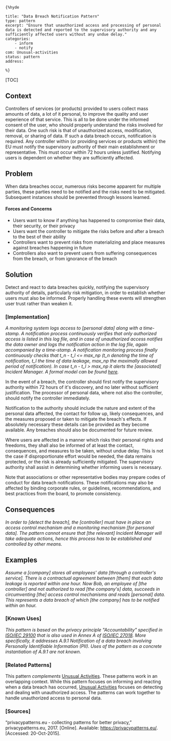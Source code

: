     {%hyde

    title: "Data Breach Notification Pattern"
    type: pattern
    excerpt: "Ensure that unauthorized access and processing of personal data is detected and reported to the supervisory authority and any sufficiently affected users without any undue delay."
    categories:
        - inform
        - notify
    com: Unusual-activities
    status: pattern
    address:

    %}

[TOC]

<!--### [Also Known As]-->
<!-- All other names the pattern is known by.-->



## Context
<!-- The situations in which the pattern may apply.-->
<!-- Aspects which constrain the solution, but are not modified by it. They affect the impact of different forces.-->

Controllers of services (or products) provided to users collect mass amounts of data, a lot of it personal, to improve the quality and user experience of that service. This is all to be done under the informed consent of the user, who should properly understand the risks involved for their data. One such risk is that of unauthorized access, modification, removal, or sharing of data. If such a data breach occurs, notification is required. Any controller within (or providing services or products within) the EU must notify the supervisory authority of their main establishment or representative. This must occur within 72 hours unless justified. Notifying users is dependent on whether they are sufficiently affected.

## Problem
<!-- The problem a pattern addresses, including a list of forces describing why a problem might be difficult to solve.-->

When data breaches occur, numerous risks become apparent for multiple parties, these parties need to be notified and the risks need to be mitigated. Subsequent instances should be prevented through lessons learned.

#### Forces and Concerns
<!-- Implications in this problem which affect the appropriateness of a solution, and are affected by this pattern.-->
<!-- Forces should be highly visible for easy reference, where less obvious a dedicated section is recommended.-->

- Users want to know if anything has happened to compromise their data, their security, or their privacy
- Users want the controller to mitigate the risks before and after a breach to the best of their ability
- Controllers want to prevent risks from materializing and place measures against breaches happening in future
- Controllers also want to prevent users from suffering consequences from the breach, or from ignorance of the breach

## Solution
<!-- A concise description of how the pattern addresses the problem.-->

Detect and react to data breaches quickly, notifying the supervisory authority of details, particularly risk mitigation, in order to establish whether users must also be informed. Properly handling these events will strengthen user trust rather than weaken it.

<!--### [Structure]-->
<!--A detailed specification of the structural aspects of the pattern. A class diagram if applicable.-->



### [Implementation]
<!--Guidelines for implementing the pattern; code fragments; suggested PETS; policy fragments.-->

_A monitoring system logs access to [personal data] along with a time-stamp. A notification process continuously verifies that only authorized access is listed in this log file, and in case of unauthorized access notifies the data owner and logs the notification action in the log file, again accompanied by a time-stamp. A notification monitoring process finally continuously checks that t_n - t_l <= max_np (t_n denoting the time of notification, t_l the time of data leakage, max_np the maximally allowed period of notification). In case t_n - t_l > max_np it alerts the [associated] Incident Manager. A formal model can be found [here](http://sit.sit.fraunhofer.de/smv/pattern-models/Data-Breach-Notification-pattern-model.pdf)._

In the event of a breach, the controller should first notify the supervisory authority within 72 hours of it's discovery, and no later without sufficient justification. The processor of personal data, where not also the controller, should notify the controller immediately.

Notification to the authority should include the nature and extent of the personal data affected, the contact for follow up, likely consequences, and the measures proposed or taken to mitigate the breach's effects. If absolutely necessary these details can be provided as they become available. Any breaches should also be documented for future review.

Where users are affected in a manner which risks their personal rights and freedoms, they shall also be informed of at least the contact, consequences, and measures to be taken, without undue delay. This is not the case if disproportionate effort would be needed, the data remains protected, or the risk is already sufficiently mitigated. The supervisory authority shall assist in determining whether informing users is necessary.

Note that associations or other representative bodies may prepare codes of conduct for data breach notifications. These notifications may also be affected by binding corporate rules, or guidelines, recommendations, and best practices from the board, to promote consistency.

## Consequences
<!--The advantages (benefits) and disadvantages (liabilities) of applying the pattern.-->

_In order to [detect the breach], the [controller] must have in place an access control mechanism and a monitoring mechanism [for personal data]. The pattern cannot ensure that [the relevant] Incident Manager will take adequate actions, hence this process has to be established and controlled by other means._

<!--### [Constraints]-->
<!-- limitations as a consequence of applying the pattern.-->



## Examples
<!--Motivational example to see how the pattern is applied.-->

_Assume a [company] stores all employees' data [through a controller's service]. There is a contractual agreement between [them] that each data leakage is reported within one hour. Now Bob, an employee of [the controller] and not authorized to read [the company's] data, succeeds in circumventing [the] access control mechanisms and reads [personal] data. This represents a data breach of which [the company] has to be notified within an hour._

### [Known Uses]
<!-- Pointers to various applications of the pattern.-->

_This pattern is based on the privacy principle "Accountability" specified in [ISO/IEC 29100](https://www.iso.org/standard/45123.html) that is also used in Annex A of [ISO/IEC 27018](https://www.iso.org/standard/61498.html). More specifically, it addresses A.9.1 Notification of a data breach involving Personally Identifiable Information (PII). Uses of the pattern as a concrete instantiation of A.9.1 are not known._



<!--## See Also-->
<!-- Any pointers to relevant information, not contained in the subfields below.-->



### [Related Patterns]
<!-- Supporting and conflicting patterns-->

This pattern _complements_ [Unusual Activities](Unusual-activities). These patterns work in an overlapping context. While this pattern focuses on informing and reacting when a data breach has occurred, [Unusual Activities](Unusual-activities) focuses on detecting and dealing with unauthorized access. The patterns can work together to handle unauthorized access to personal data.

### [Sources]
<!-- References to the original source of the pattern.-->

“privacypatterns.eu - collecting patterns for better privacy,” privacypatterns.eu, 2017. [Online]. Available: https://privacypatterns.eu/. [Accessed: 20-Oct-2015].

<!--## General Comments-->
<!-- Separate discussion on the pattern.-->



<!--## Tags-->
<!-- User definable descriptors for additional correlation.-->


